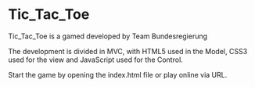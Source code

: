 Tic_Tac_Toe
===========

Tic_Tac_Toe is a gamed developed by Team Bundesregierung

The development is divided in MVC, with HTML5 used in the Model, CSS3 used for the view
and JavaScript used for the Control.

Start the game by opening the index.html file or play online via URL.
